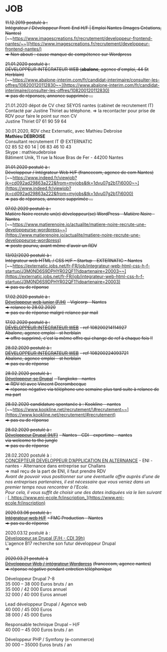 # JOB

~~11.12.2019 postulé à :  
Intégrateur / Développeur Front-End H/F \| Emploi Nantes \(Images Créations, Nantes\)~~  
[~~https://www.imagescreations.fr/recrutement/developpeur-frontend-nantes/~~](https://www.imagescreations.fr/recrutement/developpeur-frontend-nantes/)  
~~=&gt; Non abouti : cause manque de compétence sur Wordpress~~

~~21.01.2020 postulé à :  
DÉVELOPPEUR INTÉGRATEUR WEB \(**abalone**, agence d'emploi, 44 St Herblain\)~~  
[~~https://www.abalone-interim.com/fr/candidat-interimaire/consulter-les-offres/108200120112830~~](https://www.abalone-interim.com/fr/candidat-interimaire/consulter-les-offres/108200120112830)  
~~=&gt; pas de réponses, annonce supprimée ...~~

21.01.2020 dépot de CV chez SEYOS nantes \(cabinet de recrutement IT\)  
Contacté par Justine Thiriet au téléphone. =&gt; la recontacter pour prise de RDV pour faire le point sur mon CV  
Justine Thiriet 07 61 90 59 64

30.01.2020, RDV chez Externatic, avec Mathieu Debroise  
**Mathieu DEBROISE**  
Consultant recrutement IT @ EXTERNATIC  
02 85 52 60 14 \| 06 83 46 10 43  
Skype : mathieudebroise  
Bâtiment Unik, 11 rue la Noue Bras de Fer - 44200 Nantes

~~31.01.2020 postulé à :  
Développeur / Intégrateur Web H/F \(francecom, agence de com Nantes\)~~  
[~~https://www.indeed.fr/viewjob?jk=cd092ad29863a222&from=myjobs&tk=1dvu07g2b17i6000~~](https://www.indeed.fr/viewjob?jk=cd092ad29863a222&from=myjobs&tk=1dvu07g2b17i6000)  
~~=&gt; pas de réponses, annonce supprimée ...~~

~~07.02.2020 postulé à :  
Matière Noire recrute un\(e\) développeur\(se\) WordPress - Matière Noire - Nantes~~  
[~~https://www.matierenoire.io/actualite/matiere-noire-recrute-une-developpeurse-wordpress~~](https://www.matierenoire.io/actualite/matiere-noire-recrute-une-developpeurse-wordpress)  
~~=&gt; poste pourvu, avant même d'avoir un RDV~~

~~13/02/2020 postulé à :  
Intégrateur web HTML / CSS H/F - Startup - EXTERNATIC - Nantes~~  
[~~https://externatic.jobs.net/fr-FR/job/integrateur-web-html-css-h-f-startup/J3M0ND6S9DPHYR02QF1?idpartenaire=20003~~](https://externatic.jobs.net/fr-FR/job/integrateur-web-html-css-h-f-startup/J3M0ND6S9DPHYR02QF1?idpartenaire=20003)  
~~=&gt; pas eu de réponse~~

~~17.02.2020 postulé à  :~~  
[~~Développeur web junior \(F/H\)~~](https://www.vigicorp.fr/emplois/developpeur-web-junior) ~~- Vigicorp - Nantes  
=&gt; relance le 28.02.2020  
=&gt; pas eu de réponse malgré relance par mail~~

~~17.02.2020 postulé à :~~  
[~~DÉVELOPPEUR INTÉGRATEUR WEB~~](https://www.abalone-interim.com/fr/candidat-interimaire/consulter-les-offres/108200214114927) ~~- ref 108200214114927  
Abalone, agence emploi - st herblain  
=&gt; offre supprimé, c'est la même offre qui change de ref à chaque fois !!~~

~~28.02.2020 postulé à :~~  
[~~DÉVELOPPEUR INTÉGRATEUR WEB~~](https://www.abalone-interim.com/fr/candidat-interimaire/consulter-les-offres/108200224093721) ~~- ref 108200224093721  
Abalone, agence emploi - st herblain  
=&gt; pas eu de réponse~~

~~28.02.2020 postulé à  :~~  
[~~Développeur-se Drupal~~](https://www.tangkoko.com/jobs) ~~- Tangkoko - nantes  
=&gt; RDV tél avec Vincent Decrombecque  
=&gt; réponse négative via téléphone une semaine plus tard suite à relance de ma part~~

~~28.02.2020 candidature spontanée à : Kookline - nantes~~  
[~~https://www.kookline.net/recrutement/\#recrutement~~](https://www.kookline.net/recrutement/#recrutement)  
~~=&gt; pas eu de réponse~~

~~28.02.2020 postulé à :~~  
[~~Développeur Drupal \(H/F\)~~](https://www.welcometothejungle.com/fr/companies/expertime/jobs/developpeur-drupal-h-f_nantes) ~~- Nantes - CDI - expertime - nantes  
via welcome to the jungle  
=&gt; pas eu de réponse~~

28.02.2020 postulé à :  
[CONCEPTEUR DEVELOPPEUR D’APPLICATION EN ALTERNANCE](https://www.indeed.fr/viewjob?jk=b33ae1fe30ad97f8&from=myjobs&tk=1e26k290b15ku000) - ENI - nantes - Alternance dans entreprise sur Challans  
=&gt; mail reçu de la part de ENI, il faut prendre RDV   
_Avant de pouvoir vous positionner sur une éventuelle offre auprès d’une de nos entreprises partenaires, il est nécessaire que vous veniez dans un premier temps nous rencontrer à l'Ecole.  
Pour cela, il vous suffit de choisir une des dates indiquées via le lien suivant :_ [_https://www.eni-ecole.fr/inscription_](https://www.eni-ecole.fr/inscription)

~~2020.03.06 postulé à :~~  
[~~Intégrateur web H/F~~](https://www.indeed.fr/viewjob?jk=7d2cfe044f60e59a&from=myjobs&tk=1e2nhut3q9scp800) ~~- FMC Production - Nantes  
=&gt; pas eu de réponse~~

2020.03.12 postulé à :  
[Développeur.se Drupal \(F/H - CDI 39h\)](https://www.b17.fr/recrutement)  
L'agence B17 recherche son futur développeur Drupal  
=&gt;   


~~2020.03.21 postulé à~~  
[~~Développeur Web / intégrateur Wordpress~~](https://www.indeed.fr/voir-emploi?alid=5d921eb574c76818d7a15880&from=ja%2CiaBackPress&jk=fae736b0b5b41b5c&l=Nantes%20%2844%29&q=d%C3%A9veloppeur%20web&rgtk=1e3v0pgg50e6i001&tk=1e3v0pgg50e6i001&utm_campaign=job_alerts&utm_medium=email&utm_source=jobseeker_emails) ~~\(francecom, agence nantes\)  
=&gt; réponse négative pendant entretien téléphonique~~  














Développeur Drupal 7-8  
35 000 – 38 000 Euros bruts / an  
35 000 / 42 000 Euros annuel  
32 000 / 40 000 Euros annuel

Lead développeur Drupal / Agence web  
40 000 / 45 000 Euros  
38 000 / 45 000 Euros

  
Responsable technique Drupal – H/F  
40 000 – 45 000 Euros bruts / an

  
Développeur PHP / Symfony \(e-commerce\)  
30 000 – 35000 Euros bruts / an


